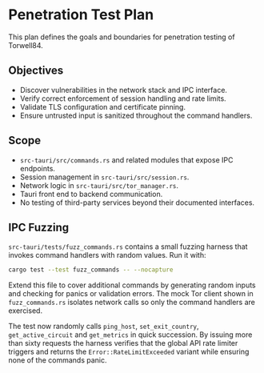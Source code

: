 # Penetration Test Plan

This plan defines the goals and boundaries for penetration testing of Torwell84.

## Objectives
- Discover vulnerabilities in the network stack and IPC interface.
- Verify correct enforcement of session handling and rate limits.
- Validate TLS configuration and certificate pinning.
- Ensure untrusted input is sanitized throughout the command handlers.

## Scope
- `src-tauri/src/commands.rs` and related modules that expose IPC endpoints.
- Session management in `src-tauri/src/session.rs`.
- Network logic in `src-tauri/src/tor_manager.rs`.
- Tauri front end to backend communication.
- No testing of third-party services beyond their documented interfaces.

## IPC Fuzzing
`src-tauri/tests/fuzz_commands.rs` contains a small fuzzing harness that
invokes command handlers with random values. Run it with:

```bash
cargo test --test fuzz_commands -- --nocapture
```

Extend this file to cover additional commands by generating random inputs
and checking for panics or validation errors. The mock Tor client shown in
`fuzz_commands.rs` isolates network calls so only the command handlers are
exercised.

The test now randomly calls `ping_host`, `set_exit_country`, `get_active_circuit`
and `get_metrics` in quick succession. By issuing more than sixty requests the
harness verifies that the global API rate limiter triggers and returns the
`Error::RateLimitExceeded` variant while ensuring none of the commands panic.
